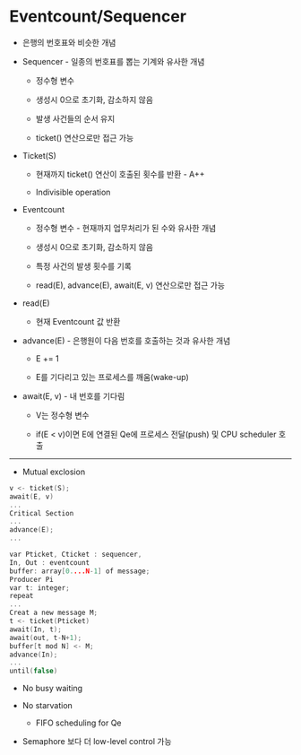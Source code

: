 # Eventcount/Sequencer

- 은행의 번호표와 비슷한 개념

- Sequencer - 일종의 번호표를 뽑는 기계와 유사한 개념
  
  - 정수형 변수
  
  - 생성시 0으로 초기화, 감소하지 않음
  
  - 발생 사건들의 순서 유지
  
  - ticket() 연산으로만 접근 가능

- Ticket(S)
  
  - 현재까지 ticket() 연산이 호출된 횟수를 반환 - A++
  
  - Indivisible operation

- Eventcount
  
  - 정수형 변수 - 현재까지 업무처리가 된 수와 유사한 개념
  
  - 생성시 0으로 초기화, 감소하지 않음
  
  - 특정 사건의 발생 횟수를 기록
  
  - read(E), advance(E), await(E, v) 연산으로만 접근 가능

- read(E)
  
  - 현재 Eventcount 값 반환

- advance(E) - 은행원이 다음 번호를 호출하는 것과 유사한 개념
  
  - E += 1
  
  - E를 기다리고 있는 프로세스를 깨움(wake-up)

- await(E, v) - 내 번호를 기다림
  
  - V는 정수형 변수
  
  - if(E < v)이면 E에 연결된 Qe에 프로세스 전달(push) 및 CPU scheduler 호출

---

- Mutual exclosion

```c++
v <- ticket(S);
await(E, v)
...
Critical Section
...
advance(E);
...
```

```C
var Pticket, Cticket : sequencer,
In, Out : eventcount
buffer: array[0....N-1] of message;
Producer Pi
var t: integer;
repeat
...
Creat a new message M;
t <- ticket(Pticket)
await(In, t);
await(out, t-N+1);
buffer[t mod N] <- M;
advance(In);
...
until(false)
```

- No busy waiting

- No starvation
  
  - FIFO scheduling for Qe

- Semaphore 보다 더 low-level control 가능

